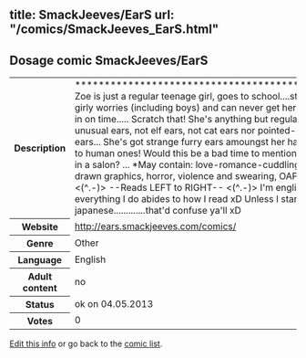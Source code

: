 title: SmackJeeves/EarS
url: "/comics/SmackJeeves_EarS.html"
---
Dosage comic SmackJeeves/EarS
-----------------------------------------

<p id="msg"></p>
<script type="text/javascript">
if (window.location.search === '?edit_info_mail=sent_ok') {
  var elem = document.getElementById("msg");
  elem.innerHTML = 'Edited information sucessfully sent for review, which is usually done daily. Thanks!';
  elem.className = 'ok';
}
</script>
<table class="comicinfo">
<tr>
<th>Description</th><td>*********************************************** Zoe is just a regular teenage girl, goes to school....studies, has girly worries (including boys) and can never get her homework in on time..... Scratch that! She's anything but regular. She has unusual ears, not elf ears, not cat ears nor pointed-demonic ears... She's got strange furry ears amoungst her hair in addition to human ones! Would this be a bad time to mention she works in a salon? ... *May contain: love-romance-cuddling(&gt;3), badly drawn graphics, horror, violence and swearing, OAPs. xP &lt;(^.-)&gt; --Reads LEFT to RIGHT-- &lt;(^.-)&gt; I'm english. So everything I do abides to how I read xD Unless I start writing in japanese.............that'd confuse ya'll xD</td>
</tr>
<tr>
<th>Website</th><td><a href="http://ears.smackjeeves.com/comics/">http://ears.smackjeeves.com/comics/</a></td>
</tr>
<tr>
<th>Genre</th><td>Other</td>
</tr>
<tr>
<th>Language</th><td>English</td>
</tr>
<tr>
<th>Adult content</th><td>no</td>
</tr>
<tr>
<th>Status</th><td>ok on 04.05.2013</td>
</tr>
<tr>
<th>Votes</th><td>0</td>
</tr>
</table>

[Edit this info](SmackJeeves_EarS_edit.html) or go back to the [comic list](../comic-index.html).
